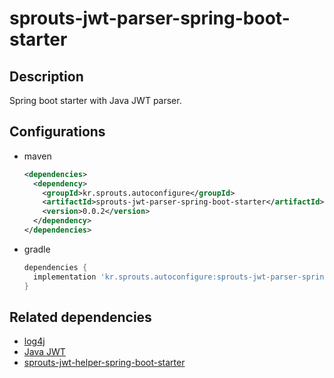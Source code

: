 # sprouts-jwt-parser-spring-boot-starter

## Description

Spring boot starter with Java JWT parser.

## Configurations

* maven
  ```xml
  <dependencies>
    <dependency>
      <groupId>kr.sprouts.autoconfigure</groupId>
      <artifactId>sprouts-jwt-parser-spring-boot-starter</artifactId>
      <version>0.0.2</version>
    </dependency>
  </dependencies>
  ```

* gradle
  ```groovy
  dependencies {
    implementation 'kr.sprouts.autoconfigure:sprouts-jwt-parser-spring-boot-starter:0.0.2'
  }
  ```

## Related dependencies
* [log4j](https://logging.apache.org/log4j/2.x/)
* [Java JWT](https://github.com/jwtk/jjwt)
* [sprouts-jwt-helper-spring-boot-starter](http://gitlab.sprouts.kr/sprouts/autoconfigure/sprouts-jwt-helper-spring-boot-starter)
